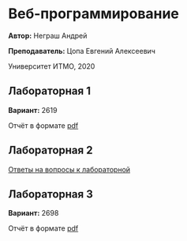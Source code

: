 # Веб-программирование
**Автор:** Неграш Андрей

**Преподаватель:** Цопа Евгений Алексеевич

Университет ИТМО, 2020

## Лабораторная 1
**Вариант:** 2619

Отчёт в формате [pdf](https://github.com/ANegrash/ITMO-all/blob/master/3%20Web/lab1/report.pdf)

## Лабораторная 2
[Ответы на вопросы к лабораторной](https://github.com/ANegrash/ITMO-all/blob/master/3%20Web/lab2/answers.pdf)

## Лабораторная 3
**Вариант:** 2698

Отчёт в формате [pdf](https://github.com/ANegrash/ITMO-all/blob/master/3%20Web/lab3/report.pdf)
